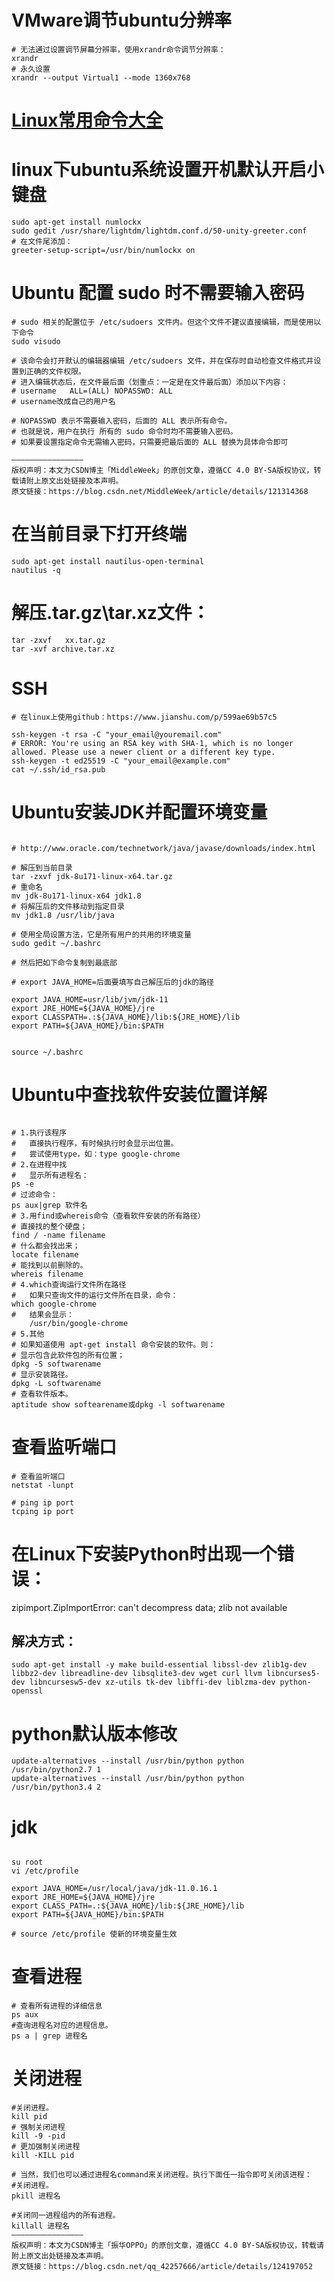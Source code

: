 # VMware调节ubuntu分辨率
```shell
# 无法通过设置调节屏幕分辨率，使用xrandr命令调节分辨率：
xrandr
# 永久设置
xrandr --output Virtual1 --mode 1360x768
```

# [Linux常用命令大全](Linux常用命令大全.txt)

# linux下ubuntu系统设置开机默认开启小键盘
```shell
sudo apt-get install numlockx
sudo gedit /usr/share/lightdm/lightdm.conf.d/50-unity-greeter.conf
# 在文件尾添加：
greeter-setup-script=/usr/bin/numlockx on
```

# Ubuntu 配置 sudo 时不需要输入密码
```shell
# sudo 相关的配置位于 /etc/sudoers 文件内。但这个文件不建议直接编辑，而是使用以下命令
sudo visudo

# 该命令会打开默认的编辑器编辑 /etc/sudoers 文件，并在保存时自动检查文件格式并设置到正确的文件权限。
# 进入编辑状态后，在文件最后面（划重点：一定是在文件最后面）添加以下内容：
# username   ALL=(ALL) NOPASSWD: ALL
# username改成自己的用户名

# NOPASSWD 表示不需要输入密码，后面的 ALL 表示所有命令。
# 也就是说，用户在执行 所有的 sudo 命令时均不需要输入密码。
# 如果要设置指定命令无需输入密码，只需要把最后面的 ALL 替换为具体命令即可
```
    ————————————————
    版权声明：本文为CSDN博主「MiddleWeek」的原创文章，遵循CC 4.0 BY-SA版权协议，转载请附上原文出处链接及本声明。
    原文链接：https://blog.csdn.net/MiddleWeek/article/details/121314368

# 在当前目录下打开终端
```shell
sudo apt-get install nautilus-open-terminal
nautilus -q
```

#  解压.tar.gz\tar.xz文件：

```shell
tar -zxvf   xx.tar.gz
tar -xvf archive.tar.xz
```

# SSH
```shell
# 在linux上使用github：https://www.jianshu.com/p/599ae69b57c5
    
ssh-keygen -t rsa -C "your_email@youremail.com" 
# ERROR: You're using an RSA key with SHA-1, which is no longer allowed. Please use a newer client or a different key type.
ssh-keygen -t ed25519 -C "your_email@example.com"
cat ~/.ssh/id_rsa.pub
```

# Ubuntu安装JDK并配置环境变量

```shell

# http://www.oracle.com/technetwork/java/javase/downloads/index.html

# 解压到当前目录
tar -zxvf jdk-8u171-linux-x64.tar.gz 
# 重命名
mv jdk-8u171-linux-x64 jdk1.8
# 将解压后的文件移动到指定目录
mv jdk1.8 /usr/lib/java

# 使用全局设置方法，它是所有用户的共用的环境变量
sudo gedit ~/.bashrc

# 然后把如下命令复制到最底部

# export JAVA_HOME=后面要填写自己解压后的jdk的路径

export JAVA_HOME=usr/lib/jvm/jdk-11
export JRE_HOME=${JAVA_HOME}/jre
export CLASSPATH=.:${JAVA_HOME}/lib:${JRE_HOME}/lib 
export PATH=${JAVA_HOME}/bin:$PATH


source ~/.bashrc

```

# Ubuntu中查找软件安装位置详解

```shell
 
# 1.执行该程序
# 	直接执行程序，有时候执行时会显示出位置。
# 	尝试使用type，如：type google-chrome
# 2.在进程中找
# 	显示所有进程名：
ps -e
# 过滤命令：
ps aux|grep 软件名
# 3.用find或whereis命令（查看软件安装的所有路径）
# 直接找的整个硬盘；
find / -name filename
# 什么都会找出来；
locate filename
# 能找到以前删除的。
whereis filename
# 4.which查询运行文件所在路径
#	如果只查询文件的运行文件所在目录，命令：
which google-chrome
#	结果会显示：
	/usr/bin/google-chrome
# 5.其他
# 如果知道使用 apt-get install 命令安装的软件。则：
# 显示包含此软件包的所有位置；
dpkg -S softwarename 
# 显示安装路径。
dpkg -L softwarename 
# 查看软件版本。
aptitude show softearename或dpkg -l softwarename

```

# 查看监听端口

```
# 查看监听端口
netstat -lunpt

# ping ip port
tcping ip port

```
     
# 在Linux下安装Python时出现一个错误：
zipimport.ZipImportError: can't decompress data; zlib not available

## 解决方式：
```shell
sudo apt-get install -y make build-essential libssl-dev zlib1g-dev libbz2-dev libreadline-dev libsqlite3-dev wget curl llvm libncurses5-dev libncursesw5-dev xz-utils tk-dev libffi-dev liblzma-dev python-openssl
```

# python默认版本修改
```
update-alternatives --install /usr/bin/python python /usr/bin/python2.7 1  
update-alternatives --install /usr/bin/python python /usr/bin/python3.4 2
```
# jdk
``` shell

su root
vi /etc/profile

export JAVA_HOME=/usr/local/java/jdk-11.0.16.1
export JRE_HOME=${JAVA_HOME}/jre
export CLASS_PATH=.:${JAVA_HOME}/lib:${JRE_HOME}/lib
export PATH=${JAVA_HOME}/bin:$PATH

# source /etc/profile 使新的环境变量生效
```


# 查看进程
```shell
# 查看所有进程的详细信息
ps aux
#查询进程名对应的进程信息。
ps a | grep 进程名
```

# 关闭进程

```shell
#关闭进程。
kill pid
# 强制关闭进程
kill -9 -pid
# 更加强制关闭进程
kill -KILL pid

# 当然，我们也可以通过进程名command来关闭进程。执行下面任一指令即可关闭该进程：
#关闭进程。
pkill 进程名 

#关闭同一进程组内的所有进程。
killall 进程名 
————————————————
版权声明：本文为CSDN博主「振华OPPO」的原创文章，遵循CC 4.0 BY-SA版权协议，转载请附上原文出处链接及本声明。
原文链接：https://blog.csdn.net/qq_42257666/article/details/124197052

```